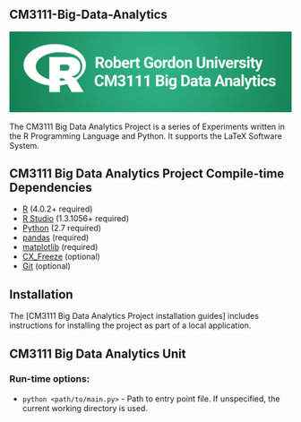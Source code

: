## CM3111-Big-Data-Analytics

![](docs/ff3b30538816c3922f7148d74d549566.png)

The CM3111 Big Data Analytics Project is a series of Experiments written in the R Programming Language and Python.
It supports the LaTeX Software System.

## CM3111 Big Data Analytics Project Compile-time Dependencies

* [R](https://www.r-project.org) (4.0.2+ required)
* [R Studio](https://www.posit.co) (1.3.1056+ required)
* [Python](http://www.python.org) (2.7 required)
* [pandas](https://pandas.pydata.org) (required)
* [matplotlib](https://www.matplotlib.org) (required)
* [CX_Freeze](https://cx-freeze.readthedocs.io/en/stable) (optional)
* [Git](https://git-scm.com) (optional)

## Installation

The [CM3111 Big Data Analytics Project installation guides] includes instructions for installing the project as part of a local application.

## CM3111 Big Data Analytics Unit

### Run-time options:

* `python <path/to/main.py>` - Path to entry point file. If unspecified, the current working directory is used.
